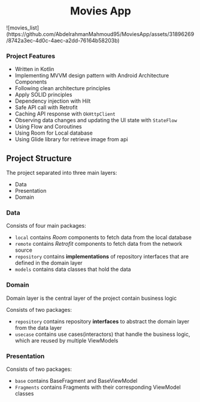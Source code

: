 <h1 align="center"> Movies App </h1>
![movies_list](https://github.com/AbdelrahmanMahmoud95/MoviesApp/assets/31896269/8742a3ec-4d0c-4aec-a2dd-76164b58203b)

###  Project Features

- Written in Kotlin
- Implementing MVVM design pattern with Android Architecture Components
- Following clean architecture principles
- Apply SOLID principles  
- Dependency injection with Hilt
- Safe API call with Retrofit
- Caching API response with `OkHttpClient`
- Observing data changes and updating the UI state with `StateFlow`
- Using Flow and Coroutines
- Using Room for Local database
- Using Glide library for retrieve image from api

##  Project Structure

The project separated into three main layers:
- Data
- Presentation
- Domain

### Data

Consists of four main packages:
- `local` contains *Room* components to fetch data from the local database
- `remote` contains *Retrofit* components to fetch data from the network source
- `repository` contains **implementations** of repository interfaces that are defined in the domain layer
- `models` contains data classes that hold the data

###  Domain
Domain layer is the central layer of the project contain business logic

Consists of two packages:
- `repository` contains repository **interfaces** to abstract the domain layer from the data layer
- `usecase` contains use cases(interactors) that handle the business logic, which are reused by multiple ViewModels

###  Presentation

Consists of two packages:
- `base` contains BaseFragment and BaseViewModel 
- `Fragments` contains  Fragments with their corresponding ViewModel classes


